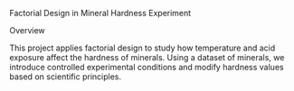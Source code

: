 Factorial Design in Mineral Hardness Experiment

Overview

This project applies factorial design to study how temperature and acid exposure affect the hardness of minerals. Using a dataset of minerals, we introduce controlled experimental conditions and modify hardness values based on scientific principles.


